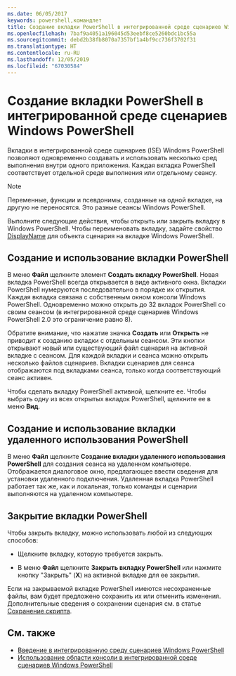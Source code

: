 ```yaml
---
ms.date: 06/05/2017
keywords: powershell,командлет
title: Создание вкладки PowerShell в интегрированной среде сценариев Windows PowerShell
ms.openlocfilehash: 7baf9a4051a196045d53eebf8ce5260bdc1bc55a
ms.sourcegitcommit: debd2b38fb8070a7357bf1a4bf9cc736f3702f31
ms.translationtype: HT
ms.contentlocale: ru-RU
ms.lasthandoff: 12/05/2019
ms.locfileid: "67030584"
---
```

# <a name="how-to-create-a-powershell-tab-in-windows-powershell-ise"></a>Создание вкладки PowerShell в интегрированной среде сценариев Windows PowerShell

Вкладки в интегрированной среде сценариев (ISE) Windows PowerShell позволяют одновременно создавать и использовать несколько сред выполнения внутри одного приложения.
Каждая вкладка PowerShell соответствует отдельной среде выполнения или отдельному сеансу.

> [!NOTE]
> Переменные, функции и псевдонимы, созданные на одной вкладке, на другую не переносятся. Это разные сеансы Windows PowerShell.

Выполните следующие действия, чтобы открыть или закрыть вкладку в Windows PowerShell.
Чтобы переименовать вкладку, задайте свойство [DisplayName](object-model/The-PowerShellTab-Object.md#displayname) для объекта сценария на вкладке Windows PowerShell.

## <a name="to-create-and-use-a-new-powershell-tab"></a>Создание и использование вкладки PowerShell

В меню **Файл** щелкните элемент **Создать вкладку PowerShell**. Новая вкладка PowerShell всегда открывается в виде активного окна.
Вкладки PowerShell нумеруются последовательно в порядке их открытия.
Каждая вкладка связана с собственным окном консоли Windows PowerShell.
Одновременно можно открыть до 32 вкладок PowerShell со своим сеансом (в интегрированной среде сценариев Windows PowerShell 2.0 это ограничение равно 8).

Обратите внимание, что нажатие значка **Создать** или **Открыть** не приводит к созданию вкладки с отдельным сеансом.
Эти кнопки открывают новый или существующий файл сценария на активной вкладке с сеансом.
Для каждой вкладки и сеанса можно открыть несколько файлов сценариев.
Вкладки сценариев для сеанса отображаются под вкладками сеанса, только когда соответствующий сеанс активен.

Чтобы сделать вкладку PowerShell активной, щелкните ее. Чтобы выбрать одну из всех открытых вкладок PowerShell, щелкните ее в меню **Вид**.

## <a name="to-create-and-use-a-new-remote-powershell-tab"></a>Создание и использование вкладки удаленного использования PowerShell

В меню **Файл** щелкните **Создание вкладки удаленного использования PowerShell** для создания сеанса на удаленном компьютере.
Отображается диалоговое окно, предлагающее ввести сведения для установки удаленного подключения.
Удаленная вкладка PowerShell работает так же, как и локальная, только команды и сценарии выполняются на удаленном компьютере.

## <a name="to-close-a-powershell-tab"></a>Закрытие вкладки PowerShell

Чтобы закрыть вкладку, можно использовать любой из следующих способов:

- Щелкните вкладку, которую требуется закрыть.

- В меню **Файл** щелкните **Закрыть вкладку PowerShell** или нажмите кнопку "Закрыть" (**X**) на активной вкладке для ее закрытия.

Если на закрываемой вкладке PowerShell имеются несохраненные файлы, вам будет предложено сохранить их или отменить изменения.
Дополнительные сведения о сохранении сценария см. в статье [Сохранение скрипта](How-to-Write-and-Run-Scripts-in-the-Windows-PowerShell-ISE.md#how-to-save-a-script).

## <a name="see-also"></a>См. также

- [Введение в интегрированную среду сценариев Windows PowerShell](Introducing-the-Windows-PowerShell-ISE.md)
- [Использование области консоли в интегрированной среде сценариев Windows PowerShell](How-to-Use-the-Console-Pane-in-the-Windows-PowerShell-ISE.md)
